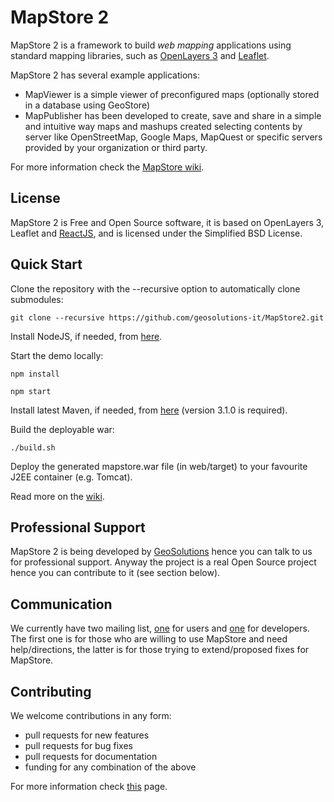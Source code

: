 MapStore 2
==========
MapStore 2 is a framework to build *web mapping* applications using standard mapping libraries, such as [OpenLayers 3](http://openlayers.org/) and [Leaflet](http://leafletjs.com/).

MapStore 2 has several example applications: 
 * MapViewer is a simple viewer of preconfigured maps (optionally stored in a database using GeoStore)
 * MapPublisher has been developed to create, save and share in a simple and intuitive way maps and mashups created selecting contents by server like OpenStreetMap, Google Maps, MapQuest or specific servers provided by your organization or third party. 
 
For more information check the [MapStore wiki](https://github.com/geosolutions-it/MapStore2/wiki).

License
------------
MapStore 2 is Free and Open Source software, it is based on OpenLayers 3, Leaflet and [ReactJS](https://facebook.github.io/react/), and is licensed under the Simplified BSD License.

Quick Start
------------

Clone the repository with the --recursive option to automatically clone submodules:

`git clone --recursive https://github.com/geosolutions-it/MapStore2.git`

Install NodeJS, if needed, from [here](https://nodejs.org/).

Start the demo locally:

`npm install`

`npm start`

Install latest Maven, if needed, from [here](https://maven.apache.org/download.cgi) (version 3.1.0 is required).

Build the deployable war:

`./build.sh`

Deploy the generated mapstore.war file (in web/target) to your favourite J2EE container (e.g. Tomcat).

Read more on the [wiki](https://github.com/geosolutions-it/MapStore2/wiki).

Professional Support
---------------------
MapStore 2 is being developed by [GeoSolutions](http://www.geo-solutions.it/) hence you can talk to us for professional support. Anyway the project is a real Open Source project hence you can contribute to it (see section below).

Communication
---------------------
We currently have two mailing list, [one](https://groups.google.com/forum/#!groupsettings/mapstore-users/information) for users and [one](https://groups.google.com/d/forum/mapstore-developers) for developers. The first one is for those who are willing to use MapStore and need help/directions, the latter is for those trying to extend/proposed fixes for MapStore.


Contributing
---------------------
We welcome contributions in any form:

* pull requests for new features
* pull requests for bug fixes
* pull requests for documentation
* funding for any combination of the above

For more information check [this](https://github.com/geosolutions-it/MapStore2/blob/master/CONTRIBUTING.md) page.
